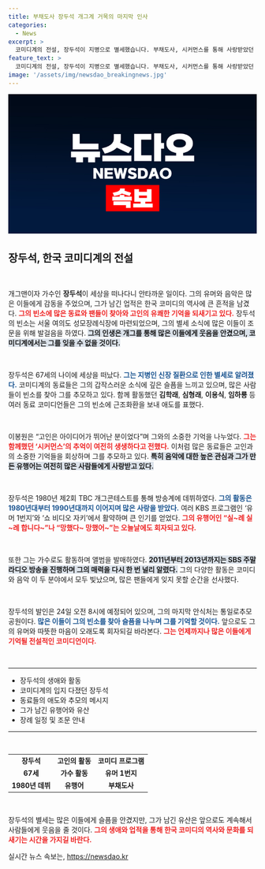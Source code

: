 ```yaml
---
title: 부채도사 장두석 개그계 거목의 마지막 인사
categories:
  - News
excerpt: >
  코미디계의 전설, 장두석이 지병으로 별세했습니다. 부채도사, 시커먼스를 통해 사랑받았던 고인의 빈소에는 동료들의 애도와 추억이 가득합니다. 
feature_text: >
  코미디계의 전설, 장두석이 지병으로 별세했습니다. 부채도사, 시커먼스를 통해 사랑받았던 고인의 빈소에는 동료들의 애도와 추억이 가득합니다. 
image: '/assets/img/newsdao_breakingnews.jpg'
---
```


<p><img src="/assets/img/newsdao_breakingnews.jpg" alt="ranknews 속보" /></p>

<h2 data-ke-size="size26">장두석, 한국 코미디계의 전설</h2>

<p data-ke-size="size16">&nbsp;</p>

<p>개그맨이자 가수인 <b>장두석</b>이 세상을 떠나다니 안타까운 일이다. 그의 유머와 음악은 많은 이들에게 감동을 주었으며, 그가 남긴 업적은 한국 코미디의 역사에 큰 흔적을 남겼다. <b><span style="color: #ee2323;">그의 빈소에 많은 동료와 팬들이 찾아와 고인의 유쾌한 기억을 되새기고 있다.</span></b> 장두석의 빈소는 서울 여의도 성모장례식장에 마련되었으며, 그의 별세 소식에 많은 이들이 조문을 위해 발걸음을 하였다. <b><span style="background-color: #21538527;">그의 인생은 개그를 통해 많은 이들에게 웃음을 안겼으며, 코미디계에서는 그를 잊을 수 없을 것이다.</span></b> </p>

<p data-ke-size="size16">&nbsp;</p>

<p>장두석은 67세의 나이에 세상을 떠났다. <b><span style="color: #1a5490;">그는 지병인 신장 질환으로 인한 별세로 알려졌다.</span></b> 코미디계의 동료들은 그의 갑작스러운 소식에 깊은 슬픔을 느끼고 있으며, 많은 사람들이 빈소를 찾아 그를 추모하고 있다. 함께 활동했던 <b>김학래</b>, <b>심형래</b>, <b>이용식</b>, <b>임하룡</b> 등 여러 동료 코미디언들은 그의 빈소에 근조화환을 보내 애도를 표했다. </p>

<p data-ke-size="size16">&nbsp;</p>

<p>이봉원은 “고인은 아이디어가 뛰어난 분이었다”며 그와의 소중한 기억을 나누었다. <b><span style="color: #ee2323;">그는 함께했던 ‘시커먼스’의 추억이 여전히 생생하다고 전했다.</span></b> 이처럼 많은 동료들은 고인과의 소중한 기억들을 회상하며 그를 추모하고 있다. <b><span style="background-color: #21538527;">특히 음악에 대한 높은 관심과 그가 만든 유행어는 여전히 많은 사람들에게 사랑받고 있다.</span></b> </p>

<p data-ke-size="size16">&nbsp;</p>

<p>장두석은 1980년 제2회 TBC 개그콘테스트를 통해 방송계에 데뷔하였다. <b><span style="color: #1a5490;">그의 활동은 1980년대부터 1990년대까지 이어지며 많은 사랑을 받았다.</span></b> 여러 KBS 프로그램인 ‘유머 1번지’와 ‘쇼 비디오 자키’에서 활약하며 큰 인기를 얻었다. <b><span style="color: #ee2323;">그의 유행어인 “실~례 실~례 합니다~”나 “망했다~ 망했어~”는 오늘날에도 회자되고 있다.</span></b> </p>

<p data-ke-size="size16">&nbsp;</p>

<p>또한 그는 가수로도 활동하며 앨범을 발매하였다. <b><span style="background-color: #21538527;">2011년부터 2013년까지는 SBS 주말 라디오 방송을 진행하며 그의 매력을 다시 한 번 널리 알렸다.</span></b> 그의 다양한 활동은 코미디와 음악 이 두 분야에서 모두 빛났으며, 많은 팬들에게 잊지 못할 순간을 선사했다.</p>

<p data-ke-size="size16">&nbsp;</p>

<p>장두석의 발인은 24일 오전 8시에 예정되어 있으며, 그의 마지막 안식처는 통일로추모공원이다. <b><span style="color: #1a5490;">많은 이들이 그의 빈소를 찾아 슬픔을 나누며 그를 기억할 것이다.</span></b> 앞으로도 그의 유머와 따뜻한 마음이 오래도록 회자되길 바라본다. <b><span style="color: #ee2323;">그는 언제까지나 많은 이들에게 기억될 전설적인 코미디언이다.</span></b> </p>

<p data-ke-size="size16">&nbsp;</p>

<hr>

<ul>
    <li>장두석의 생애와 활동</li>
    <li>코미디계의 입지 다졌던 장두석</li>
    <li>동료들의 애도와 추모의 메시지</li>
    <li>그가 남긴 유행어와 유산</li>
    <li>장례 일정 및 조문 안내</li>
</ul>

<hr>

<p data-ke-size="size16">&nbsp;</p> 

<table style="width: 100%; border-collapse: collapse;">
    <tbody>
        <tr>
            <td style="text-align: center; height: 17px;"><b>장두석</b></td>
            <td style="text-align: center; height: 17px;"><b>고인의 활동</b></td>
            <td style="text-align: center; height: 17px;"><b>코미디 프로그램</b></td>
        </tr>
        <tr>
            <td style="text-align: center; height: 17px;"><b>67세</b></td>
            <td style="text-align: center; height: 17px;"><b>가수 활동</b></td>
            <td style="text-align: center; height: 17px;"><b>유머 1번지</b></td>
        </tr>
        <tr>
            <td style="text-align: center; height: 17px;"><b>1980년 데뷔</b></td>
            <td style="text-align: center; height: 17px;"><b>유행어</b></td>
            <td style="text-align: center; height: 17px;"><b>부채도사</b></td>
        </tr>
    </tbody>
</table> 

<p data-ke-size="size16">&nbsp;</p> 

<p>장두석의 별세는 많은 이들에게 슬픔을 안겼지만, 그가 남긴 유산은 앞으로도 계속해서 사람들에게 웃음을 줄 것이다. <b><span style="color: #ee2323;">그의 생애와 업적을 통해 한국 코미디의 역사와 문화를 되새기는 시간을 가지길 바란다.</span></b></p>
실시간 뉴스 속보는, <a href="https://newsdao.kr" rel="dofollow">https://newsdao.kr</a>


